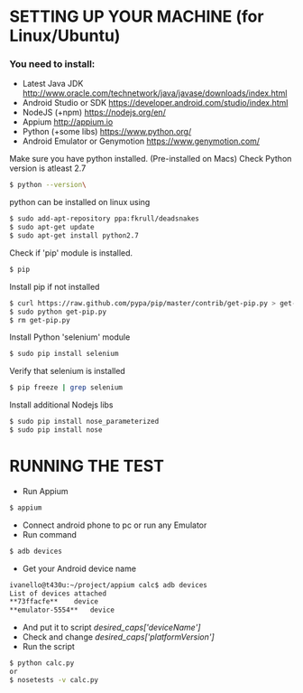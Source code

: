 # SETTING UP YOUR MACHINE (for Linux/Ubuntu)
### You need to install:
- Latest Java JDK http://www.oracle.com/technetwork/java/javase/downloads/index.html
- Android Studio or SDK https://developer.android.com/studio/index.html
- NodeJS (+npm) https://nodejs.org/en/
- Appium http://appium.io
- Python (+some libs) https://www.python.org/
- Android Emulator or Genymotion https://www.genymotion.com/

Make sure you have python installed. (Pre-installed on Macs)
Check Python version is atleast 2.7
```sh
$ python --version\
```
python can be installed on linux using
```sh
$ sudo add-apt-repository ppa:fkrull/deadsnakes
$ sudo apt-get update
$ sudo apt-get install python2.7
```
Check if 'pip' module is installed.
```sh
$ pip
```
Install pip if not installed
```sh
$ curl https://raw.github.com/pypa/pip/master/contrib/get-pip.py > get-pip.py
$ sudo python get-pip.py
$ rm get-pip.py
```
Install Python 'selenium' module
```sh
$ sudo pip install selenium
```
Verify that selenium is installed
```sh
$ pip freeze | grep selenium
```
Install additional Nodejs libs
```sh
$ sudo pip install nose_parameterized
$ sudo pip install nose
```
# RUNNING THE TEST
- Run Appium
```sh
$ appium
```
- Connect android phone to pc or run any Emulator
- Run command
```sh
$ adb devices
```
- Get your Android device name
```sh
ivanello@t430u:~/project/appium calc$ adb devices
List of devices attached
**73ffacfe**	device
**emulator-5554**	device
```
- And put it to script _desired_caps['deviceName']_
- Check and change _desired_caps['platformVersion']_
- Run the script
```sh
$ python calc.py
or
$ nosetests -v calc.py
```